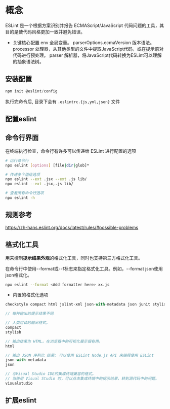 # 概念
ESLint 是一个根据方案识别并报告 ECMAScript/JavaScript 代码问题的工具，其目的是使代码风格更加一致并避免错误。

* 关键核心配置
env 全局变量。
parserOptions.ecmaVersion 版本语法。
processor 处理器，从其他类型的文件中提取JavaScript代码，或在提示前对代码进行预处理。
parser 解析器，将JavaScript代码转换为ESLint可以理解的抽象语法树。

## 安装配置
```js
npm init @eslint/config
```
执行完命令后, 目录下会有 `.eslintrc.{js,yml,json}` 文件

## 配置eslint
[](./配置eslint.md)

## 命令行界面
在终端执行检查，命令行有许多可以传递给 ESLint 进行配置的选项
```sh
# 运行命令行
npx eslint [options] [file|dir|glob]*

# 传递多个值给选项
npx eslint --ext .jsx --ext .js lib/
npx eslint --ext .jsx,.js lib/

# 查看所有命令行选项
npx eslint -h
```

## 规则参考
https://zh-hans.eslint.org/docs/latest/rules/#possible-problems

## 格式化工具
用来控制**提示结果外观**的格式化工具，同时也支持第三方格式化工具。

在命令行中使用--format或--f标志来指定格式化工具。例如，--format json使用json格式化。
```sh
npx eslint --format <Add formatter here> xx.js
```

* 内置的格式化选项
```js
checkstyle compact html jslint-xml json-with-metadata json junit stylish tap unix visualstudio

// 每种输出的提示结果不同

// 人类可读的输出格式。
compact
stylish

// 输出结果为 HTML。在浏览器中的可视化展示很有用。
html

// 输出 JSON 序列化 结果; 可以使用 ESLint Node.js API 来编程使用 ESLint
json-with-metadata
json

// 与Visual Studio IDE的集成终端兼容的格式。
// 当使用 Visual Studio 时，可以点击集成终端中的提示结果，转到源代码中的问题。
visualstudio
```

## 扩展eslint
[](./扩展eslint.md)

